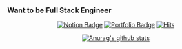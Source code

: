 ### Want to be Full Stack Engineer


<div align=center>

[![Notion Badge](https://img.shields.io/badge/Notion-black?style=flat-square&logo=Notion&logoColor=white&link=https://www.notion.so/bepyan/GET-START-de49308c21884e8a8037829b0c156931)](https://www.notion.so/bepyan/GET-START-de49308c21884e8a8037829b0c156931)
[![Portfolio Badge](https://img.shields.io/badge/-Portfolio-262729?style=flat-square&link=http://bepyan.github.io/portfolio)](http://bepyan.github.io/portfolio)
[![Hits](https://hits.seeyoufarm.com/api/count/incr/badge.svg?url=https%3A%2F%2Fgithub.com%2Fbepyan&count_bg=%233D9CC8&title_bg=%23555555&icon=&icon_color=%23E7E7E7&title=hits&edge_flat=false)](https://hits.seeyoufarm.com)

[![Anurag's github stats](https://github-readme-stats.vercel.app/api?username=bepyan)](https://github.com/anuraghazra/github-readme-stats)
</div>


<!-- [![Anurag's GitHub stats](https://github-readme-stats.vercel.app/api?username=bepyan)](https://github.com/anuraghazra/github-readme-stats) -->
